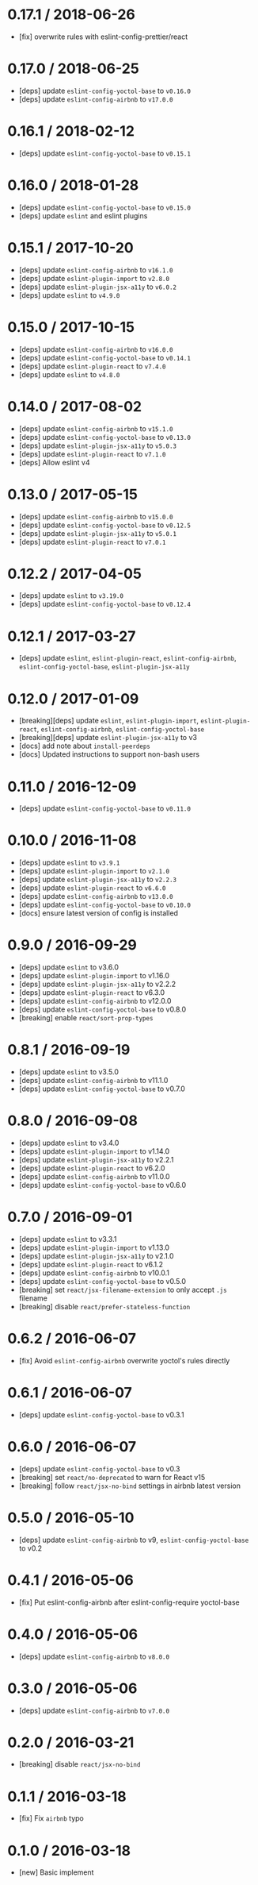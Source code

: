 # 0.17.1 / 2018-06-26

* [fix] overwrite rules with eslint-config-prettier/react

# 0.17.0 / 2018-06-25

* [deps] update `eslint-config-yoctol-base` to `v0.16.0`
* [deps] update `eslint-config-airbnb` to `v17.0.0`

# 0.16.1 / 2018-02-12

* [deps] update `eslint-config-yoctol-base` to `v0.15.1`

# 0.16.0 / 2018-01-28

* [deps] update `eslint-config-yoctol-base` to `v0.15.0`
* [deps] update `eslint` and eslint plugins

# 0.15.1 / 2017-10-20

* [deps] update `eslint-config-airbnb` to `v16.1.0`
* [deps] update `eslint-plugin-import` to `v2.8.0`
* [deps] update `eslint-plugin-jsx-a11y` to `v6.0.2`
* [deps] update `eslint` to `v4.9.0`

# 0.15.0 / 2017-10-15

* [deps] update `eslint-config-airbnb` to `v16.0.0`
* [deps] update `eslint-config-yoctol-base` to `v0.14.1`
* [deps] update `eslint-plugin-react` to `v7.4.0`
* [deps] update `eslint` to `v4.8.0`

# 0.14.0 / 2017-08-02

* [deps] update `eslint-config-airbnb` to `v15.1.0`
* [deps] update `eslint-config-yoctol-base` to `v0.13.0`
* [deps] update `eslint-plugin-jsx-a11y` to `v5.0.3`
* [deps] update `eslint-plugin-react` to `v7.1.0`
* [deps] Allow eslint v4

# 0.13.0 / 2017-05-15

* [deps] update `eslint-config-airbnb` to `v15.0.0`
* [deps] update `eslint-config-yoctol-base` to `v0.12.5`
* [deps] update `eslint-plugin-jsx-a11y` to `v5.0.1`
* [deps] update `eslint-plugin-react` to `v7.0.1`

# 0.12.2 / 2017-04-05

* [deps] update `eslint` to `v3.19.0`
* [deps] update `eslint-config-yoctol-base` to `v0.12.4`

# 0.12.1 / 2017-03-27

* [deps] update `eslint`, `eslint-plugin-react`, `eslint-config-airbnb`, `eslint-config-yoctol-base`, `eslint-plugin-jsx-a11y`

# 0.12.0 / 2017-01-09

* [breaking][deps] update `eslint`, `eslint-plugin-import`, `eslint-plugin-react`, `eslint-config-airbnb`, `eslint-config-yoctol-base`
* [breaking][deps] update `eslint-plugin-jsx-a11y` to v3
* [docs] add note about `install-peerdeps`
* [docs] Updated instructions to support non-bash users

# 0.11.0 / 2016-12-09

* [deps] update `eslint-config-yoctol-base` to `v0.11.0`

# 0.10.0 / 2016-11-08

* [deps] update `eslint` to `v3.9.1`
* [deps] update `eslint-plugin-import` to `v2.1.0`
* [deps] update `eslint-plugin-jsx-a11y` to `v2.2.3`
* [deps] update `eslint-plugin-react` to `v6.6.0`
* [deps] update `eslint-config-airbnb` to `v13.0.0`
* [deps] update `eslint-config-yoctol-base` to `v0.10.0`
* [docs] ensure latest version of config is installed

# 0.9.0 / 2016-09-29

* [deps] update `eslint` to v3.6.0
* [deps] update `eslint-plugin-import` to v1.16.0
* [deps] update `eslint-plugin-jsx-a11y` to v2.2.2
* [deps] update `eslint-plugin-react` to v6.3.0
* [deps] update `eslint-config-airbnb` to v12.0.0
* [deps] update `eslint-config-yoctol-base` to v0.8.0
* [breaking] enable `react/sort-prop-types`

# 0.8.1 / 2016-09-19

* [deps] update `eslint` to v3.5.0
* [deps] update `eslint-config-airbnb` to v11.1.0
* [deps] update `eslint-config-yoctol-base` to v0.7.0

# 0.8.0 / 2016-09-08

* [deps] update `eslint` to v3.4.0
* [deps] update `eslint-plugin-import` to v1.14.0
* [deps] update `eslint-plugin-jsx-a11y` to v2.2.1
* [deps] update `eslint-plugin-react` to v6.2.0
* [deps] update `eslint-config-airbnb` to v11.0.0
* [deps] update `eslint-config-yoctol-base` to v0.6.0

# 0.7.0 / 2016-09-01

* [deps] update `eslint` to v3.3.1
* [deps] update `eslint-plugin-import` to v1.13.0
* [deps] update `eslint-plugin-jsx-a11y` to v2.1.0
* [deps] update `eslint-plugin-react` to v6.1.2
* [deps] update `eslint-config-airbnb` to v10.0.1
* [deps] update `eslint-config-yoctol-base` to v0.5.0
* [breaking] set `react/jsx-filename-extension` to only accept `.js` filename
* [breaking] disable `react/prefer-stateless-function`

# 0.6.2 / 2016-06-07

* [fix] Avoid `eslint-config-airbnb` overwrite yoctol's rules directly

# 0.6.1 / 2016-06-07

* [deps] update `eslint-config-yoctol-base` to v0.3.1

# 0.6.0 / 2016-06-07

* [deps] update `eslint-config-yoctol-base` to v0.3
* [breaking] set `react/no-deprecated` to warn for React v15
* [breaking] follow `react/jsx-no-bind` settings in airbnb latest version

# 0.5.0 / 2016-05-10

* [deps] update `eslint-config-airbnb` to v9, `eslint-config-yoctol-base` to v0.2

# 0.4.1 / 2016-05-06

* [fix] Put eslint-config-airbnb after eslint-config-require yoctol-base

# 0.4.0 / 2016-05-06

* [deps] update `eslint-config-airbnb` to `v8.0.0`

# 0.3.0 / 2016-05-06

* [deps] update `eslint-config-airbnb` to `v7.0.0`

# 0.2.0 / 2016-03-21

* [breaking] disable `react/jsx-no-bind`

# 0.1.1 / 2016-03-18

* [fix] Fix `airbnb` typo

# 0.1.0 / 2016-03-18

* [new] Basic implement
